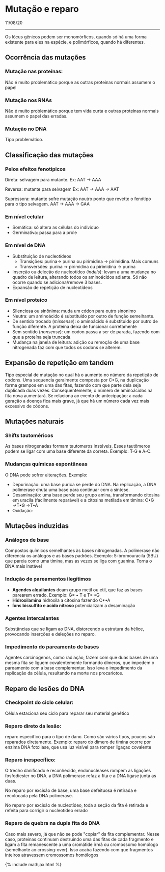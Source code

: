 # Mutação e reparo

11/08/20

---

Os lócus gênicos podem ser monomórficos, quando só há uma forma existente para eles na espécie, e polimórficos, quando há diferentes.

## Ocorrência das mutações

### Mutação nas proteínas:

Não é muito problemático porque as outras proteínas normais assumem o papel

### Mutação nos RNAs 

Não é muito problemático porque tem vida curta e outras proteínas normais assumem o papel das erradas.

### Mutação no DNA

Tipo problemático.

## Classificação das mutações

### Pelos efeitos fenotípicos

Direta: selvagem para mutante. Ex: AAT -> AAA

Reversa: mutante para selvagem Ex: AAT -> AAA -> AAT

Supressora: mutante sofre mutação noutro ponto que revette o fenótipo para o tipo selvagem. AAT -> AAA -> GAA

### Em nível celular

* Somática: só altera as células do individuo
* Germinativa: passa para a prole

### Em nível de DNA

* Substituição de nucleotídeos
  * Transições: purina-> purina ou pirimidina -> pirimidina. Mais comuns
  * Transversões: purina -> pirimidina ou pirimidina -> purina
* Inserção ou delecão de nucleotídeo (*indels*): levam a uma mudança no quadro de leitura, alterando todos os aminoácidos adiante. Só não ocorre quando se adiciona/remove 3 bases.
* Expansão de repetição de nucleotídeos

### Em nível proteíco

* Silenciosa ou sinônima: muda um códon para outro sinonimo
* Neutra: um aminoácido é substituido por outro de função semelhante.
* De sentido trocado (*missense*): o aminoácido é substituido por outro de função diferente. A proteína deixa de funcionar corretamente 
* Sem sentido (*nonsense*): um codon passa a ser de parada, fazendo com que a proteína seja truncada.
* Mudança na janela de leitura: adição ou remoção de uma base nitrogenada faz com que todos os codons se alterem.

## Expansão de repetição em tandem

Tipo especial de mutação no qual há o aumento no número da repetição de codons. Uma sequencia geralmente composta por C*G, na duplicação forma grampos em uma das fitas, fazendo com que parte dela seja duplicada duas vezes. Consequentemente, o número de aminoácidos na fita nova aumentará. Se relaciona ao evento de antecipação: a cada geração a doença fica mais grave, já que há um número cada vez mais excessivo de códons.

## Mutações naturais

### Shifts tautoméricos

As bases nitrogenadas formam tautomeros instáveis. Esses tautômeros podem se ligar com uma base diferente da correta. Exemplo: T-G e A-C.

### Mudanças químicas espontâneas

O DNA pode sofrer alterações. Exemplo: 

* Depurinação: uma base purica se perde do DNA. Na replicação, a DNA polimerase chuta uma base para continuar com a síntese.
* Desaminação: uma base perde seu grupo amina, transformando citosina em uracila (facilmente reparável) e a citosina metilada em timina: C•G →T•G →T•A
* Oxidação:

## Mutações induzidas

### Análogos de base

Compostos químicos semelhantes às bases nitrogenadas. A polimerase não diferencia os anàlogos e as bases padrões. Exemplo: 5-bromouracila (5BU) que pareia como uma timina, mas as vezes se liga com guanina. Torna o DNA mais instável

### Indução de pareamentos ilegítimos

* **Agendes alquilantes** doam grupo metil ou etil, que faz as bases parearem errado. Exemplo: G* • T e T* •G
* **Hidroxilamina** hidroxila a citosina fazendo C*•A
* **Íons bissulfito e acido nitroso** potencializam a desaminação

### Agentes intercalantes

Substâncias que se ligam ao DNA, distorcendo a estrutura da hélice, provocando inserções e deleções no reparo.

### Impedimento do pareamento de bases

Agentes carcinógenos, como radiação, fazem com que duas bases de uma mesma fita se liguem covalentemente formando dímeros, que impedem o pareamento com a base complementar. Isso leva o impedimento da replicação da célula, resultando na morte nos procariotos.

## Reparo de lesões do DNA

### Checkpoint do ciclo celular:

Célula estaciona seu ciclo para reparar seu material genético

### Reparo direto da lesão:

reparo específico para o tipo de dano. Como são vários tipos, poucos são reparados diretamente. Exemplo: reparo do dímero de timina ocorre por enzima DNA fotoliase, que usa luz visível para romper ligaçao covalente

### Reparo inespecífico:

O trecho danificado é reconhecido, endonucleases rompem as ligações fosfodiester no DNA, a DNA polimerase refaz a fita e a DNA ligase junta as duas.

No reparo por excisão de base, uma base defeituosa é retirada e recolocada pela DNA polimerase. 

No reparo por excisão de nucleotídeo,  toda a seção da fita é retirada e refeita para corrigir o nucleotídeo errado

### Reparo de quebra na dupla fita do DNA

Caso mais severo, já que não se pode "copiar" da fita complementar. Nesse caso, proteínas continuam destruindo uma das fitas de cada fragmento e ligam a fita remanescente a uma cromátide irmã ou cromossomo homólogo (semelhante ao crossing-over). Isso acaba fazendo com que fragmentos inteiros atravessem cromossomos homólogos

{% include mathjax.html %}